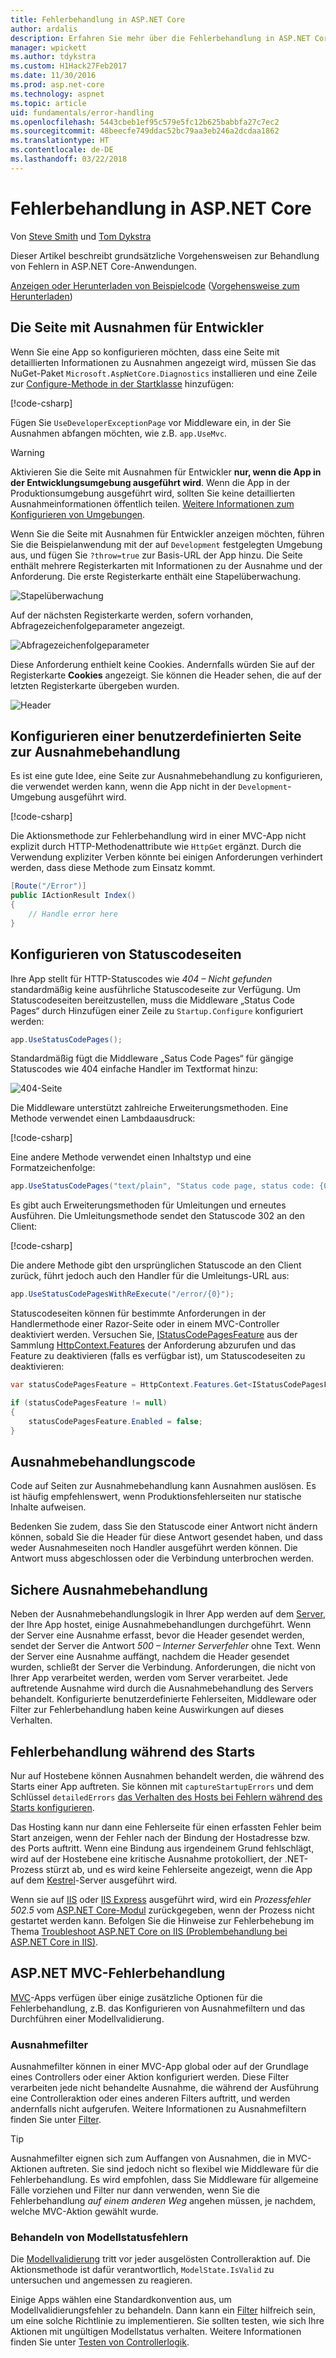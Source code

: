 ```yaml
---
title: Fehlerbehandlung in ASP.NET Core
author: ardalis
description: Erfahren Sie mehr über die Fehlerbehandlung in ASP.NET Core-Anwendungen.
manager: wpickett
ms.author: tdykstra
ms.custom: H1Hack27Feb2017
ms.date: 11/30/2016
ms.prod: asp.net-core
ms.technology: aspnet
ms.topic: article
uid: fundamentals/error-handling
ms.openlocfilehash: 5443cbeb1ef95c579e5fc12b625babbfa27c7ec2
ms.sourcegitcommit: 48beecfe749ddac52bc79aa3eb246a2dcdaa1862
ms.translationtype: HT
ms.contentlocale: de-DE
ms.lasthandoff: 03/22/2018
---
```

# <a name="handle-errors-in-aspnet-core"></a>Fehlerbehandlung in ASP.NET Core

Von [Steve Smith](https://ardalis.com/) und [Tom Dykstra](https://github.com/tdykstra/)

Dieser Artikel beschreibt grundsätzliche Vorgehensweisen zur Behandlung von Fehlern in ASP.NET Core-Anwendungen.

[Anzeigen oder Herunterladen von Beispielcode](https://github.com/aspnet/Docs/tree/master/aspnetcore/fundamentals/error-handling/sample) ([Vorgehensweise zum Herunterladen](xref:tutorials/index#how-to-download-a-sample))

## <a name="the-developer-exception-page"></a>Die Seite mit Ausnahmen für Entwickler

Wenn Sie eine App so konfigurieren möchten, dass eine Seite mit detaillierten Informationen zu Ausnahmen angezeigt wird, müssen Sie das NuGet-Paket `Microsoft.AspNetCore.Diagnostics` installieren und eine Zeile zur [Configure-Methode in der Startklasse](startup.md) hinzufügen:

[!code-csharp[](error-handling/sample/Startup.cs?name=snippet_DevExceptionPage&highlight=7)]

Fügen Sie `UseDeveloperExceptionPage` vor Middleware ein, in der Sie Ausnahmen abfangen möchten, wie z.B. `app.UseMvc`.

>[!WARNING]
> Aktivieren Sie die Seite mit Ausnahmen für Entwickler **nur, wenn die App in der Entwicklungsumgebung ausgeführt wird**. Wenn die App in der Produktionsumgebung ausgeführt wird, sollten Sie keine detaillierten Ausnahmeinformationen öffentlich teilen. [Weitere Informationen zum Konfigurieren von Umgebungen](environments.md).

Wenn Sie die Seite mit Ausnahmen für Entwickler anzeigen möchten, führen Sie die Beispielanwendung mit der auf `Development` festgelegten Umgebung aus, und fügen Sie `?throw=true` zur Basis-URL der App hinzu. Die Seite enthält mehrere Registerkarten mit Informationen zu der Ausnahme und der Anforderung. Die erste Registerkarte enthält eine Stapelüberwachung. 

![Stapelüberwachung](error-handling/_static/developer-exception-page.png)

Auf der nächsten Registerkarte werden, sofern vorhanden, Abfragezeichenfolgeparameter angezeigt.

![Abfragezeichenfolgeparameter](error-handling/_static/developer-exception-page-query.png)

Diese Anforderung enthielt keine Cookies. Andernfalls würden Sie auf der Registerkarte **Cookies** angezeigt. Sie können die Header sehen, die auf der letzten Registerkarte übergeben wurden.

![Header](error-handling/_static/developer-exception-page-headers.png)

## <a name="configuring-a-custom-exception-handling-page"></a>Konfigurieren einer benutzerdefinierten Seite zur Ausnahmebehandlung

Es ist eine gute Idee, eine Seite zur Ausnahmebehandlung zu konfigurieren, die verwendet werden kann, wenn die App nicht in der `Development`-Umgebung ausgeführt wird.

[!code-csharp[](error-handling/sample/Startup.cs?name=snippet_DevExceptionPage&highlight=11)]

Die Aktionsmethode zur Fehlerbehandlung wird in einer MVC-App nicht explizit durch HTTP-Methodenattribute wie `HttpGet` ergänzt. Durch die Verwendung expliziter Verben könnte bei einigen Anforderungen verhindert werden, dass diese Methode zum Einsatz kommt.

```csharp
[Route("/Error")]
public IActionResult Index()
{
    // Handle error here
}
```

## <a name="configuring-status-code-pages"></a>Konfigurieren von Statuscodeseiten

Ihre App stellt für HTTP-Statuscodes wie *404 – Nicht gefunden* standardmäßig keine ausführliche Statuscodeseite zur Verfügung. Um Statuscodeseiten bereitzustellen, muss die Middleware „Status Code Pages“ durch Hinzufügen einer Zeile zu `Startup.Configure` konfiguriert werden:

```csharp
app.UseStatusCodePages();
```

Standardmäßig fügt die Middleware „Satus Code Pages“ für gängige Statuscodes wie 404 einfache Handler im Textformat hinzu:

![404-Seite](error-handling/_static/default-404-status-code.png)

Die Middleware unterstützt zahlreiche Erweiterungsmethoden. Eine Methode verwendet einen Lambdaausdruck:

[!code-csharp[](error-handling/sample/Startup.cs?name=snippet_StatusCodePages)]

Eine andere Methode verwendet einen Inhaltstyp und eine Formatzeichenfolge:

```csharp
app.UseStatusCodePages("text/plain", "Status code page, status code: {0}");
```

Es gibt auch Erweiterungsmethoden für Umleitungen und erneutes Ausführen. Die Umleitungsmethode sendet den Statuscode 302 an den Client:

[!code-csharp[](error-handling/sample/Startup.cs?name=snippet_StatusCodePagesWithRedirect)]

Die andere Methode gibt den ursprünglichen Statuscode an den Client zurück, führt jedoch auch den Handler für die Umleitungs-URL aus:

```csharp
app.UseStatusCodePagesWithReExecute("/error/{0}");
```

Statuscodeseiten können für bestimmte Anforderungen in der Handlermethode einer Razor-Seite oder in einem MVC-Controller deaktiviert werden. Versuchen Sie, [IStatusCodePagesFeature](/dotnet/api/microsoft.aspnetcore.diagnostics.istatuscodepagesfeature) aus der Sammlung [HttpContext.Features](/dotnet/api/microsoft.aspnetcore.http.httpcontext.features) der Anforderung abzurufen und das Feature zu deaktivieren (falls es verfügbar ist), um Statuscodeseiten zu deaktivieren:

```csharp
var statusCodePagesFeature = HttpContext.Features.Get<IStatusCodePagesFeature>();

if (statusCodePagesFeature != null)
{
    statusCodePagesFeature.Enabled = false;
}
```

## <a name="exception-handling-code"></a>Ausnahmebehandlungscode

Code auf Seiten zur Ausnahmebehandlung kann Ausnahmen auslösen. Es ist häufig empfehlenswert, wenn Produktionsfehlerseiten nur statische Inhalte aufweisen.

Bedenken Sie zudem, dass Sie den Statuscode einer Antwort nicht ändern können, sobald Sie die Header für diese Antwort gesendet haben, und dass weder Ausnahmeseiten noch Handler ausgeführt werden können. Die Antwort muss abgeschlossen oder die Verbindung unterbrochen werden.

## <a name="server-exception-handling"></a>Sichere Ausnahmebehandlung

Neben der Ausnahmebehandlungslogik in Ihrer App werden auf dem [Server](servers/index.md), der Ihre App hostet, einige Ausnahmebehandlungen durchgeführt. Wenn der Server eine Ausnahme erfasst, bevor die Header gesendet werden, sendet der Server die Antwort *500 – Interner Serverfehler* ohne Text. Wenn der Server eine Ausnahme auffängt, nachdem die Header gesendet wurden, schließt der Server die Verbindung. Anforderungen, die nicht von Ihrer App verarbeitet werden, werden vom Server verarbeitet. Jede auftretende Ausnahme wird durch die Ausnahmebehandlung des Servers behandelt. Konfigurierte benutzerdefinierte Fehlerseiten, Middleware oder Filter zur Fehlerbehandlung haben keine Auswirkungen auf dieses Verhalten.

## <a name="startup-exception-handling"></a>Fehlerbehandlung während des Starts

Nur auf Hostebene können Ausnahmen behandelt werden, die während des Starts einer App auftreten. Sie können mit `captureStartupErrors` und dem Schlüssel `detailedErrors` [das Verhalten des Hosts bei Fehlern während des Starts konfigurieren](hosting.md#detailed-errors).

Das Hosting kann nur dann eine Fehlerseite für einen erfassten Fehler beim Start anzeigen, wenn der Fehler nach der Bindung der Hostadresse bzw. des Ports auftritt. Wenn eine Bindung aus irgendeinem Grund fehlschlägt, wird auf der Hostebene eine kritische Ausnahme protokolliert, der .NET-Prozess stürzt ab, und es wird keine Fehlerseite angezeigt, wenn die App auf dem [Kestrel](xref:fundamentals/servers/kestrel)-Server ausgeführt wird.

Wenn sie auf [IIS](/iis) oder [IIS Express](/iis/extensions/introduction-to-iis-express/iis-express-overview) ausgeführt wird, wird ein *Prozessfehler 502.5* vom [ASP.NET Core-Modul](xref:fundamentals/servers/aspnet-core-module) zurückgegeben, wenn der Prozess nicht gestartet werden kann. Befolgen Sie die Hinweise zur Fehlerbehebung im Thema [Troubleshoot ASP.NET Core on IIS (Problembehandlung bei ASP.NET Core in IIS)](xref:host-and-deploy/iis/troubleshoot).

## <a name="aspnet-mvc-error-handling"></a>ASP.NET MVC-Fehlerbehandlung

[MVC](xref:mvc/overview)-Apps verfügen über einige zusätzliche Optionen für die Fehlerbehandlung, z.B. das Konfigurieren von Ausnahmefiltern und das Durchführen einer Modellvalidierung.

### <a name="exception-filters"></a>Ausnahmefilter

Ausnahmefilter können in einer MVC-App global oder auf der Grundlage eines Controllers oder einer Aktion konfiguriert werden. Diese Filter verarbeiten jede nicht behandelte Ausnahme, die während der Ausführung eine Controlleraktion oder eines anderen Filters auftritt, und werden andernfalls nicht aufgerufen. Weitere Informationen zu Ausnahmefiltern finden Sie unter [Filter](../mvc/controllers/filters.md).

>[!TIP]
> Ausnahmefilter eignen sich zum Auffangen von Ausnahmen, die in MVC-Aktionen auftreten. Sie sind jedoch nicht so flexibel wie Middleware für die Fehlerbehandlung. Es wird empfohlen, dass Sie Middleware für allgemeine Fälle vorziehen und Filter nur dann verwenden, wenn Sie die Fehlerbehandlung *auf einem anderen Weg* angehen müssen, je nachdem, welche MVC-Aktion gewählt wurde.

### <a name="handling-model-state-errors"></a>Behandeln von Modellstatusfehlern

Die [Modellvalidierung](../mvc/models/validation.md) tritt vor jeder ausgelösten Controlleraktion auf. Die Aktionsmethode ist dafür verantwortlich, `ModelState.IsValid` zu untersuchen und angemessen zu reagieren.

Einige Apps wählen eine Standardkonvention aus, um Modellvalidierungsfehler zu behandeln. Dann kann ein [Filter](../mvc/controllers/filters.md) hilfreich sein, um eine solche Richtlinie zu implementieren. Sie sollten testen, wie sich Ihre Aktionen mit ungültigen Modellstatus verhalten. Weitere Informationen finden Sie unter [Testen von Controllerlogik](../mvc/controllers/testing.md).




